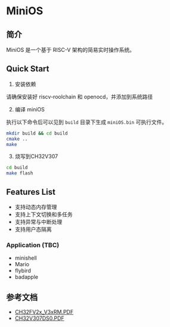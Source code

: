 # MiniOS

## 简介

MiniOS 是一个基于 RISC-V 架构的简易实时操作系统。

## Quick Start

1. 安装依赖

请确保安装好 riscv-roolchain 和 openocd，并添加到系统路径

2. 编译 miniOS

执行以下命令后可以见到 `build` 目录下生成 `miniOS.bin` 可执行文件。
```bash
mkdir build && cd build
cmake ..
make
```

3. 烧写到CH32V307

```bash
cd build
make flash
```
## Features List
- 支持动态内存管理
- 支持上下文切换和多任务
- 支持异常与中断处理
- 支持用户态隔离

### Application (TBC)

- minishell
- Mario
- flybird
- badapple

## 参考文档

- [CH32FV2x_V3xRM.PDF](doc/CH32FV2x_V3xRM.PDF)
- [CH32V307DS0.PDF](doc/CH32V307DS0.PDF)

